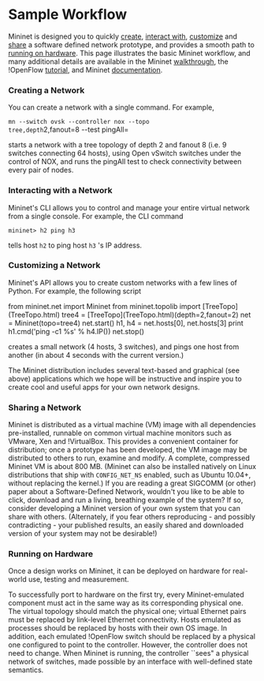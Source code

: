 <!-- %META:TOPICINFO{author="BobLantz" date="1305074654" format="1.1" reprev="1.1" version="1.1"}% -->
<!-- %META:TOPICPARENT{name="MininetViewTemplate"}% -->
<!-- Use our custom page layout:
* Set VIEW_TEMPLATE = [MininetView](MininetView.html)
-->


Sample Workflow
================

Mininet is designed you to quickly [create](#Creating_a_Network), [interact with](#Interacting_with_a_Network), [customize](#Customizing_a_Network) and [share](#Sharing_a_Network) a software defined network prototype, and provides a smooth path to [running on hardware](#Running_on_Hardware). This page illustrates the basic Mininet workflow, and many additional details are available in the Mininet [walkthrough](MininetWalkthrough), the !OpenFlow [tutorial](http://www.openflow.org/wk/index.php/OpenFlow_Tutorial), and Mininet [documentation](MininetDocumentation).


### Creating a Network

You can create a network with a single command. For example,

<code>mn --switch ovsk --controller nox --topo tree,depth</code>2,fanout=8 --test pingAll=

starts a network with a tree topology of depth 2 and fanout 8 (i.e. 9 switches connecting 64 hosts), using Open vSwitch switches under the control of NOX, and runs the pingAll test to check connectivity between every pair of nodes.


### Interacting with a Network

Mininet's CLI allows you to control and manage your entire virtual network from a single console. For example, the CLI command

<code>mininet&gt; h2 ping h3</code>

tells host <code>h2</code> to ping host <code>h3</code> 's IP address.


### Customizing a Network

Mininet's API allows you to create custom networks with a few lines of Python. For example, the following script

<verbatim>
from mininet.net import Mininet
from mininet.topolib import [TreeTopo](TreeTopo.html)
tree4 = [TreeTopo](TreeTopo.html)(depth=2,fanout=2)
net = Mininet(topo=tree4)
net.start()
h1, h4  = net.hosts[0], net.hosts[3]
print h1.cmd('ping -c1 %s' % h4.IP())
net.stop()</verbatim>

creates a small network (4 hosts, 3 switches), and pings one host from another (in about 4 seconds with the current version.)

The Mininet distribution includes several text-based and graphical (see above) applications which we hope will be instructive and inspire you to create cool and useful apps for your own network designs.


### Sharing a Network

Mininet is distributed as a virtual machine (VM) image with all dependencies pre-installed, runnable on common virtual machine monitors such as VMware, Xen and !VirtualBox. This provides a convenient container for distribution; once a prototype has been developed, the VM image may be distributed to others to run, examine and modify. A complete, compressed Mininet VM is about 800 MB. (Mininet can also be installed natively on Linux distributions that ship with <code>CONFIG_NET_NS</code> enabled, such as Ubuntu 10.04+, without replacing the kernel.) If you are reading a great SIGCOMM (or other) paper about a Software-Defined Network, wouldn't you like to be able to click, download and run a living, breathing example of the system? If so, consider developing a Mininet version of your own system that you can share with others. (Alternately, if you fear others reproducing - and possibly contradicting - your published results, an easily shared and downloaded version of your system may not be desirable!)


### Running on Hardware

Once a design works on Mininet, it can be deployed on hardware for real-world use, testing and measurement.

To successfully port to hardware on the first try, every Mininet-emulated component must act in the same way as its corresponding physical one. The virtual topology should match the physical one; virtual Ethernet pairs must be replaced by link-level Ethernet connectivity. Hosts emulated as processes should be replaced by hosts with their own OS image. In addition, each emulated !OpenFlow switch should be replaced by a physical one configured to point to the controller. However, the controller does not need to change. When Mininet is running, the controller ``sees" a physical network of switches, made possible by an interface with well-defined state semantics.
